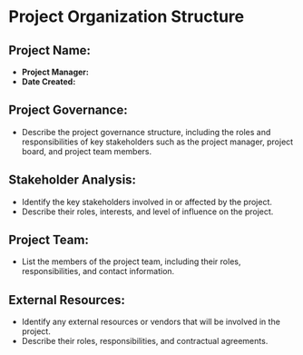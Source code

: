 # Project Organization Structure

## Project Name:
- **Project Manager:**
- **Date Created:**

## Project Governance:
- Describe the project governance structure, including the roles and responsibilities of key stakeholders such as the project manager, project board, and project team members.

## Stakeholder Analysis:
- Identify the key stakeholders involved in or affected by the project.
- Describe their roles, interests, and level of influence on the project.

## Project Team:
- List the members of the project team, including their roles, responsibilities, and contact information.

## External Resources:
- Identify any external resources or vendors that will be involved in the project.
- Describe their roles, responsibilities, and contractual agreements.
